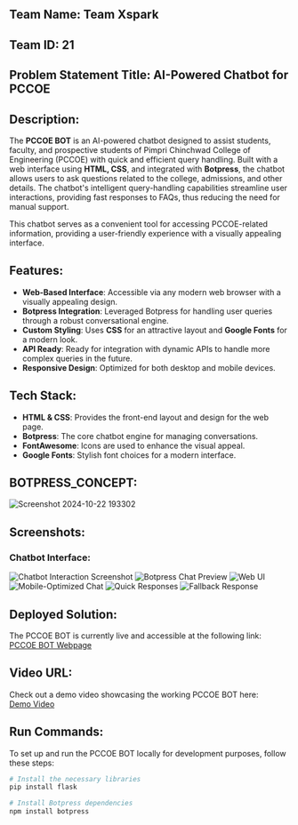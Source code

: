 ## Team Name: Team Xspark 

## Team ID: 21

## Problem Statement Title: AI-Powered Chatbot for PCCOE

## Description:
The **PCCOE BOT** is an AI-powered chatbot designed to assist students, faculty, and prospective students of Pimpri Chinchwad College of Engineering (PCCOE) with quick and efficient query handling. Built with a web interface using **HTML, CSS**, and integrated with **Botpress**, the chatbot allows users to ask questions related to the college, admissions, and other details. The chatbot's intelligent query-handling capabilities streamline user interactions, providing fast responses to FAQs, thus reducing the need for manual support.

This chatbot serves as a convenient tool for accessing PCCOE-related information, providing a user-friendly experience with a visually appealing interface.

## Features:
- **Web-Based Interface**: Accessible via any modern web browser with a visually appealing design.
- **Botpress Integration**: Leveraged Botpress for handling user queries through a robust conversational engine.
- **Custom Styling**: Uses **CSS** for an attractive layout and **Google Fonts** for a modern look.
- **API Ready**: Ready for integration with dynamic APIs to handle more complex queries in the future.
- **Responsive Design**: Optimized for both desktop and mobile devices.

## Tech Stack:
- **HTML & CSS**: Provides the front-end layout and design for the web page.
- **Botpress**: The core chatbot engine for managing conversations.
- **FontAwesome**: Icons are used to enhance the visual appeal.
- **Google Fonts**: Stylish font choices for a modern interface.

## BOTPRESS_CONCEPT:
![Screenshot 2024-10-22 193302](https://github.com/user-attachments/assets/03f73420-1cdf-4127-81b6-d092a407a9b5)



## Screenshots:
### Chatbot Interface:
![Chatbot Interaction Screenshot](https://github.com/user-attachments/assets/6f5fe022-5dcc-4233-a5dc-f7fb55abfc7d)
![Botpress Chat Preview](https://github.com/user-attachments/assets/ff99888d-8741-4688-84f4-d60ffb265816)
![Web UI](https://github.com/user-attachments/assets/4404eab0-0b71-43d7-9143-eb9e15e0818b)
![Mobile-Optimized Chat](https://github.com/user-attachments/assets/e098a6ca-b8b3-478d-82f0-32a56e49ab54)
![Quick Responses](https://github.com/user-attachments/assets/88be928e-c585-4187-9c6e-68fe33723e22)
![Fallback Response](https://github.com/user-attachments/assets/e68dc640-a7e6-496e-9ec1-02f127edc416)

## Deployed Solution:
The PCCOE BOT is currently live and accessible at the following link:  
[PCCOE BOT Webpage](https://pccoepuneakurdibot.tiiny.site/)

## Video URL:
Check out a demo video showcasing the working PCCOE BOT here:  
[Demo Video](https://drive.google.com/drive/folders/1EeP97ghh-AMtpyh9lQ64rJiHbqMhZGtc?dmr=1&ec=wgc-drive-hero-goto)

## Run Commands:
To set up and run the PCCOE BOT locally for development purposes, follow these steps:

```bash
# Install the necessary libraries
pip install flask

# Install Botpress dependencies
npm install botpress
